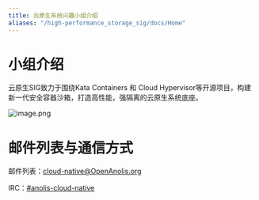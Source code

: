 ```yaml
---
title: 云原生系统兴趣小组介绍
aliases: "/high-performance_storage_sig/docs/Home"
---
```


# 小组介绍

云原生SIG致力于围绕Kata Containers 和 Cloud Hypervisor等开源项目，构建新一代安全容器沙箱，打造高性能，强隔离的云原生系统底座。



![image.png](https://intranetproxy.alipay.com/skylark/lark/0/2020/png/301940/1596420708672-62c7c3b2-7769-4b29-b588-fb168c59a149.png)

# 邮件列表与通信方式

邮件列表：[cloud-native@OpenAnolis.org](mailto:cloud-native@OpenAnolis.org)

IRC：[#anolis-cloud-native](https://webchat.freenode.net/#anolis-cloud-native)

